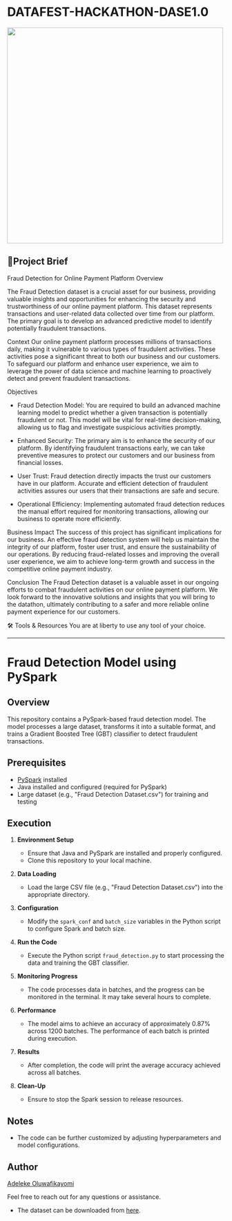 # DATAFEST-HACKATHON-DASE1.0
<!-- Your existing image tag![download](https://github.com/reedington/DATAFEST_HACKATHON_DASE1.0/blob/main/assets/110972011/ed966804-927a-4554-aa49-7c8bbfa403f3/download.png) -->
<img src="https://github.com/reedington/DATAFEST-HACKATHON-DASE1.0/assets/110972011/13337d83-861f-4ad3-9502-95b42e1c07a7" width="500" height="500" />



🎯Project Brief
---
Fraud Detection for Online Payment Platform
Overview

The Fraud Detection dataset is a crucial asset for our business, providing valuable insights and opportunities for enhancing the security and trustworthiness of our online payment platform. This dataset represents transactions and user-related data collected over time from our platform. The primary goal is to develop an advanced predictive model to identify potentially fraudulent transactions.

Context
Our online payment platform processes millions of transactions daily, making it vulnerable to various types of fraudulent activities. These activities pose a significant threat to both our business and our customers. To safeguard our platform and enhance user experience, we aim to leverage the power of data science and machine learning to proactively detect and prevent fraudulent transactions.

Objectives
- Fraud Detection Model: You are required to build an advanced machine learning model to predict whether a given transaction is potentially fraudulent or not. This model will be vital for real-time decision-making, allowing us to flag and investigate suspicious activities promptly.

- Enhanced Security: The primary aim is to enhance the security of our platform. By identifying fraudulent transactions early, we can take preventive measures to protect our customers and our business from financial losses.

- User Trust: Fraud detection directly impacts the trust our customers have in our platform. Accurate and efficient detection of fraudulent activities assures our users that their transactions are safe and secure.

- Operational Efficiency: Implementing automated fraud detection reduces the manual effort required for monitoring transactions, allowing our business to operate more efficiently.

Business Impact
The success of this project has significant implications for our business. An effective fraud detection system will help us maintain the integrity of our platform, foster user trust, and ensure the sustainability of our operations. By reducing fraud-related losses and improving the overall user experience, we aim to achieve long-term growth and success in the competitive online payment industry.

Conclusion
The Fraud Detection dataset is a valuable asset in our ongoing efforts to combat fraudulent activities on our online payment platform. We look forward to the innovative solutions and insights that you will bring to the datathon, ultimately contributing to a safer and more reliable online payment experience for our customers.

🛠️ Tools & Resources
You are at liberty to use any tool of your choice.

---

# Fraud Detection Model using PySpark

## Overview

This repository contains a PySpark-based fraud detection model. The model processes a large dataset, transforms it into a suitable format, and trains a Gradient Boosted Tree (GBT) classifier to detect fraudulent transactions.

## Prerequisites

- [PySpark](https://spark.apache.org/docs/latest/api/python/getting_started/index.html) installed
- Java installed and configured (required for PySpark)
- Large dataset (e.g., "Fraud Detection Dataset.csv") for training and testing

## Execution

1. **Environment Setup**

   - Ensure that Java and PySpark are installed and properly configured.
   - Clone this repository to your local machine.

2. **Data Loading**

   - Load the large CSV file (e.g., "Fraud Detection Dataset.csv") into the appropriate directory.

3. **Configuration**

   - Modify the `spark_conf` and `batch_size` variables in the Python script to configure Spark and batch size.

4. **Run the Code**

   - Execute the Python script `fraud_detection.py` to start processing the data and training the GBT classifier.

5. **Monitoring Progress**

   - The code processes data in batches, and the progress can be monitored in the terminal. It may take several hours to complete.

6. **Performance**

   - The model aims to achieve an accuracy of approximately 0.87% across 1200 batches. The performance of each batch is printed during execution.

7. **Results**

   - After completion, the code will print the average accuracy achieved across all batches.

8. **Clean-Up**

   - Ensure to stop the Spark session to release resources.

## Notes

- The code can be further customized by adjusting hyperparameters and model configurations.

## Author

[Adeleke Oluwafikayomi](https://www.linkedin.com/in/oluwafikayomi-adeleke-98a29023b/)

Feel free to reach out for any questions or assistance.

- The dataset can be downloaded from [here](https://drive.google.com/drive/folders/1NDRx33ohBh3_LlVhygzc8n3Q3F8OE2Od).
